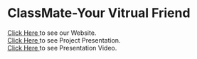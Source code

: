 # ClassMate-Your Vitrual Friend

<p>
  <a href="https://siddharthmaratha.github.io/ClassMate-YourVitrualFriend/" target="_blank"> Click Here </a> 
  to see our Website.
  <br>
  <a href="https://docs.google.com/presentation/d/14wZZ7e4UBLM9WJvkrc4yG4_3Zvb4U85c/edit?usp=sharing&ouid=112963750037648585687&rtpof=true&sd=true" target="_blank"> Click Here </a> 
  to see Project Presentation.
  <br>
  <a href="https://youtu.be/65C6KIh8uXM" target="_blank"> Click Here </a> to see Presentation Video.
  
</p>
